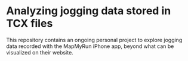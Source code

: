 Analyzing jogging data stored in TCX files
==========================================

This repository contains an ongoing personal project to explore jogging data
recorded with the MapMyRun iPhone app, beyond what can be visualized on their
website.
